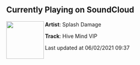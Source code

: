 ## Currently Playing on SoundCloud

[<img align="left" width="100" src="https://i1.sndcdn.com/artworks-7yX6Ak4BEs42XXsq-eorFbg-t500x500.jpg">](https://soundcloud.com/splashdamageaus/hive-mind-vip-3)

**Artist**: Splash Damage 

**Track**: Hive Mind VIP

Last updated at 06/02/2021 09:37
